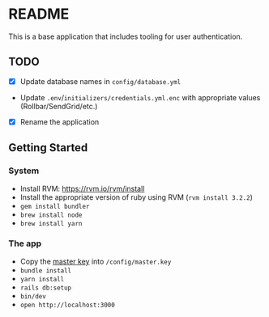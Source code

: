 # README

This is a base application that includes tooling for user authentication.

## TODO
 - [x] Update database names in `config/database.yml`
 - Update `.env`/`initializers/credentials.yml.enc` with appropriate values (Rollbar/SendGrid/etc.)
 - [x] Rename the application

## Getting Started

### System
 - Install RVM: https://rvm.io/rvm/install
 - Install the appropriate version of ruby using RVM (`rvm install 3.2.2`)
 - `gem install bundler`
 - `brew install node`
 - `brew install yarn`

### The app
 - Copy the [master key](https://drive.google.com/drive/u/1/folders/1l2smnyWCik8UxDwvLBjSsT7PkMZ2b5nt) into `/config/master.key`
 - `bundle install`
 - `yarn install`
 - `rails db:setup`
 - `bin/dev`
 - `open http://localhost:3000`